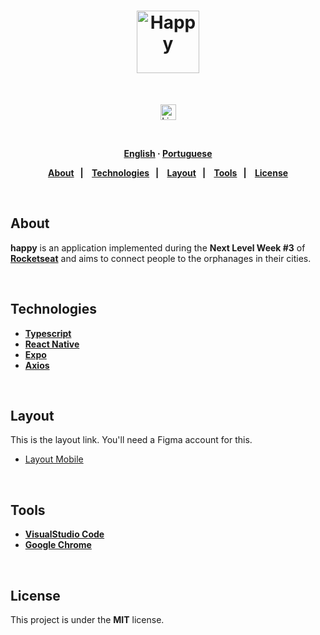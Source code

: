 <h1 align="center">
  <img alt="Happy" src="src/images/Local.svg" height="100px">
</h1> 

 <br>
 <p align="center">
  <a href="https://www.linkedin.com/in/mjessicasilva/">
      <img alt="LinkedIn link" src="https://img.shields.io/badge/-Jessica Silva-0077B5?style=flat&amp;logo=Linkedin&amp;logoColor=white" height="25px">
  </a> 
</p>
<strong>
<br>
<p align="center">
    <a href="README.md">English</a>
    ·
    <a href="README-pt.md">Portuguese</a>
</p>

<p align="center">
  <a href="#bookmark-about">About</a>&nbsp;&nbsp;&nbsp;|&nbsp;&nbsp;&nbsp;
  <a href="#computer-technologies">Technologies</a>&nbsp;&nbsp;&nbsp;|&nbsp;&nbsp;&nbsp;
  <a href="#-layout">Layout</a>&nbsp;&nbsp;&nbsp;|&nbsp;&nbsp;&nbsp;
  <a href="#wrench-tools">Tools</a>&nbsp;&nbsp;&nbsp;|&nbsp;&nbsp;&nbsp;
  <a href="#memo-license">License</a>
</p>
</strong>
<br>

##  About

**happy** is an application implemented during the **Next Level Week #3** of **[Rocketseat](https://rocketseat.com.br/)** and aims to connect people to the orphanages in their cities.

<br>

##  Technologies

-  **[Typescript](https://www.typescriptlang.org/)**
-  **[React Native](https://facebook.github.io/react-native/)** 
-  **[Expo](https://expo.io/)**
-  **[Axios](https://github.com/axios/axios)**

<br>

##  Layout

This is the layout link. You'll need a Figma account for this.

- [Layout Mobile](https://www.figma.com/file/X27FfVxAgy9f5IFa7ONlph/Happy-Mobile)

<br>

##  Tools

- **[VisualStudio Code](https://code.visualstudio.com/)**
- **[Google Chrome](https://www.google.com/chrome/)**

<br>

##  License

This project is under the **MIT** license.
